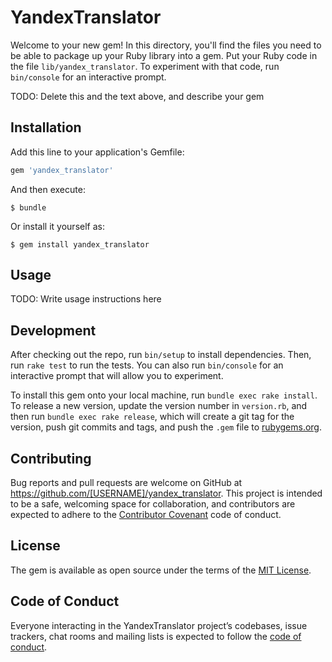 # YandexTranslator

Welcome to your new gem! In this directory, you'll find the files you need to be able to package up your Ruby library into a gem. Put your Ruby code in the file `lib/yandex_translator`. To experiment with that code, run `bin/console` for an interactive prompt.

TODO: Delete this and the text above, and describe your gem

## Installation

Add this line to your application's Gemfile:

```ruby
gem 'yandex_translator'
```

And then execute:

    $ bundle

Or install it yourself as:

    $ gem install yandex_translator

## Usage

TODO: Write usage instructions here

## Development

After checking out the repo, run `bin/setup` to install dependencies. Then, run `rake test` to run the tests. You can also run `bin/console` for an interactive prompt that will allow you to experiment.

To install this gem onto your local machine, run `bundle exec rake install`. To release a new version, update the version number in `version.rb`, and then run `bundle exec rake release`, which will create a git tag for the version, push git commits and tags, and push the `.gem` file to [rubygems.org](https://rubygems.org).

## Contributing

Bug reports and pull requests are welcome on GitHub at https://github.com/[USERNAME]/yandex_translator. This project is intended to be a safe, welcoming space for collaboration, and contributors are expected to adhere to the [Contributor Covenant](http://contributor-covenant.org) code of conduct.

## License

The gem is available as open source under the terms of the [MIT License](https://opensource.org/licenses/MIT).

## Code of Conduct

Everyone interacting in the YandexTranslator project’s codebases, issue trackers, chat rooms and mailing lists is expected to follow the [code of conduct](https://github.com/[USERNAME]/yandex_translator/blob/master/CODE_OF_CONDUCT.md).
